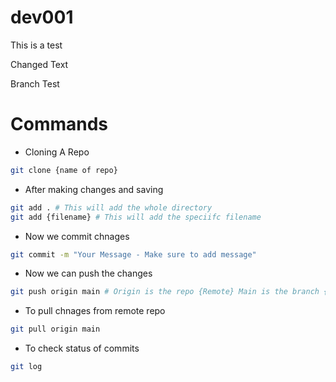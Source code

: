 # dev001

This is a test 

Changed Text

Branch Test

# Commands 

* Cloning A Repo
```bash
git clone {name of repo}
```

* After making changes and saving 
```bash
git add . # This will add the whole directory 
git add {filename} # This will add the speciifc filename 
```

* Now we commit chnages
```bash
git commit -m "Your Message - Make sure to add message"
```

* Now we can push the changes
```bash
git push origin main # Origin is the repo {Remote} Main is the branch {This can be master}
```

* To pull chnages from remote repo
```bash 
git pull origin main 
```

* To check status of commits
```bash
git log
```

